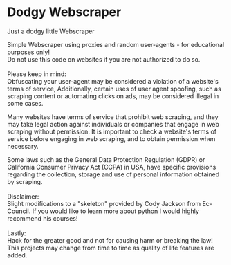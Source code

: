 # Dodgy Webscraper
Just a dodgy little Webscraper

Simple Webscraper using proxies and random user-agents - for educational purposes only!<br />
Do not use this code on websites if you are not authorized to do so. <br />
<br />
Please keep in mind:<br />
Obfuscating your user-agent may be considered a violation of a website's terms of service, 
Additionally, certain uses of user agent spoofing, such as scraping content or automating clicks on ads, 
may be considered illegal in some cases.

Many websites have terms of service that prohibit web scraping, and they may take legal action against individuals or companies that engage in web scraping without permission. It is important to check a website's terms of service before engaging in web scraping, and to obtain permission when necessary.

Some laws such as the General Data Protection Regulation (GDPR) or California Consumer Privacy Act (CCPA) in USA, have specific provisions regarding the collection, storage and use of personal information obtained by scraping.
<br />
<br />
Disclaimer:<br />
Slight modifications to a "skeleton" provided by Cody Jackson from Ec-Council.
If you would like to learn more about python I would highly recommend his courses!
<br />
<br />
Lastly:<br />
Hack for the greater good and not for causing harm or breaking the law!
This projects may change from time to time as quality of life features are added.
